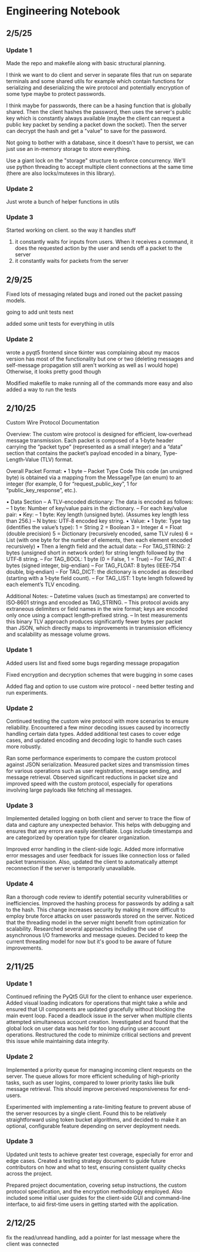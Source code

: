 # Engineering Notebook

## 2/5/25

### Update 1
Made the repo and makefile along with basic structural planning.

I think we want to do client and server in separate files that run on separate terminals and some shared utils for example which contain functions for serializing and deserializing the wire protocol and potentially encryption of some type maybe to protect passwords.

I think maybe for passwords, there can be a hasing function that is globally shared. Then the client hashes the password, then uses the server's public key which is constantly always available (maybe the client can request a public key packet by sending a packet down the socket). Then the server can decrypt the hash and get a "value" to save for the password.

Not going to bother with a database, since it doesn't have to persist, we can just use an in-memory storage to store everything.

Use a giant lock on the "storage" structure to enforce concurrency. We'll use python threading to accept multiple client connections at the same time (there are also locks/mutexes in this library). 

### Update 2
Just wrote a bunch of helper functions in utils

### Update 3
Started working on client. so the way it handles stuff
1. it constantly waits for inputs from users. When it receives a command, it does the requested action by the user and sends off a packet to the server
2. it constantly waits for packets from the server

## 2/9/25

Fixed lots of messaging related bugs and ironed out the packet passing models.

going to add unit tests next

added some unit tests for everything in utils

### Update 2

wrote a pyqt5 frontend since tkinter was complaining about my macos version
has most of the functionality but one or two (deleting messages and self-message propagation still aren't working as well as I would hope)
Otherwise, it looks pretty good though

Modified makefile to make running all of the commands more easy and also added a way to run the tests

## 2/10/25
Custom Wire Protocol Documentation

Overview:
  The custom wire protocol is designed for efficient, low‐overhead message transmission.
  Each packet is composed of a 1‑byte header carrying the “packet type” (represented as a small integer)
  and a “data” section that contains the packet’s payload encoded in a binary, Type‐Length‐Value (TLV) format.

Overall Packet Format:
  • 1 byte – Packet Type Code
      This code (an unsigned byte) is obtained via a mapping from the MessageType (an enum)
      to an integer (for example, 0 for “request_public_key”, 1 for “public_key_response”, etc.).
      
  • Data Section – A TLV-encoded dictionary:
      The data is encoded as follows:
        – 1 byte: Number of key/value pairs in the dictionary.
        – For each key/value pair:
             • Key:
                 – 1 byte: Key length (unsigned byte). (Assumes key length less than 256.)
                 – N bytes: UTF‑8 encoded key string.
             • Value:
                 • 1 byte: Type tag (identifies the value’s type):
                        1 = String
                        2 = Boolean
                        3 = Integer
                        4 = Float (double precision)
                        5 = Dictionary (recursively encoded, same TLV rules)
                        6 = List (with one byte for the number of elements, then each element encoded recursively)
                 • Then a length field and the actual data:
                        – For TAG_STRING: 2 bytes (unsigned short in network order) for string length followed by the UTF‑8 string.
                        – For TAG_BOOL: 1 byte (0 = False, 1 = True)
                        – For TAG_INT: 4 bytes (signed integer, big-endian)
                        – For TAG_FLOAT: 8 bytes (IEEE‑754 double, big‑endian)
                        – For TAG_DICT: the dictionary is encoded as described (starting with a 1‑byte field count).
                        – For TAG_LIST: 1 byte length followed by each element’s TLV encoding.
                        
Additional Notes:
  – Datetime values (such as timestamps) are converted to ISO‑8601 strings and encoded as TAG_STRING.
  – This protocol avoids any extraneous delimiters or field names in the wire format; keys are encoded only once
    using a compact length‐prefixed string.
  – In test measurements this binary TLV approach produces significantly fewer bytes per packet than JSON,
    which directly maps to improvements in transmission efficiency and scalability as message volume grows.

### Update 1
Added users list and fixed some bugs regarding message propagation

Fixed encryption and decryption schemes that were bugging in some cases

Added flag and option to use custom wire protocol - need better testing and run experiments.

### Update 2
Continued testing the custom wire protocol with more scenarios to ensure reliability. Encountered a few minor decoding issues caused by incorrectly handling certain data types. Added additional test cases to cover edge cases, and updated encoding and decoding logic to handle such cases more robustly.

Ran some performance experiments to compare the custom protocol against JSON serialization. Measured packet sizes and transmission times for various operations such as user registration, message sending, and message retrieval. Observed significant reductions in packet size and improved speed with the custom protocol, especially for operations involving large payloads like fetching all messages.

### Update 3
Implemented detailed logging on both client and server to trace the flow of data and capture any unexpected behavior. This helps with debugging and ensures that any errors are easily identifiable. Logs include timestamps and are categorized by operation type for clearer organization.

Improved error handling in the client-side logic. Added more informative error messages and user feedback for issues like connection loss or failed packet transmission. Also, updated the client to automatically attempt reconnection if the server is temporarily unavailable.

### Update 4
Ran a thorough code review to identify potential security vulnerabilities or inefficiencies. Improved the hashing process for passwords by adding a salt to the hash. This change increases security by making it more difficult to employ brute force attacks on user passwords stored on the server. Noticed that the threading model in the server might benefit from optimization for scalability. Researched several approaches including the use of asynchronous I/O frameworks and message queues. Decided to keep the current threading model for now but it's good to be aware of future improvements.

## 2/11/25

### Update 1

Continued refining the PyQt5 GUI for the client to enhance user experience. Added visual loading indicators for operations that might take a while and ensured that UI components are updated gracefully without blocking the main event loop.
Faced a deadlock issue in the server when multiple clients attempted simultaneous account creation. Investigated and found that the global lock on user data was held for too long during user account operations. Restructured the code to minimize critical sections and prevent this issue while maintaining data integrity.

### Update 2
Implemented a priority queue for managing incoming client requests on the server. The queue allows for more efficient scheduling of high-priority tasks, such as user logins, compared to lower priority tasks like bulk message retrieval. This should improve perceived responsiveness for end-users.

Experimented with implementing a rate-limiting feature to prevent abuse of the server resources by a single client. Found this to be relatively straightforward using token bucket algorithms, and decided to make it an optional, configurable feature depending on server deployment needs. 
### Update 3
Updated unit tests to achieve greater test coverage, especially for error and edge cases. Created a testing strategy document to guide future contributors on how and what to test, ensuring consistent quality checks across the project.

Prepared project documentation, covering setup instructions, the custom protocol specification, and the encryption methodology employed. Also included some initial user guides for the client-side GUI and command-line interface, to aid first-time users in getting started with the application.


## 2/12/25

fix the read/unread handling, add a pointer for last message where the client was connected
